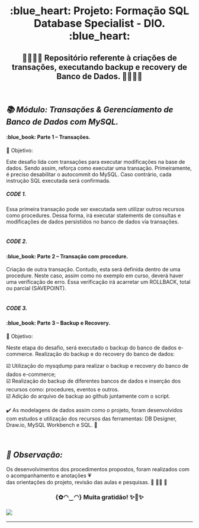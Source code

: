 <h1 align="center"> :blue_heart: Projeto: Formação SQL Database Specialist - DIO. :blue_heart:<br/>
 </h1>

<h2 align="center"> 💛👩‍💻🧡 Repositório referente à criações de transações, executando backup e recovery de Banco de Dados.  🧡👩‍💻💛 </h2><br/>


***<h2> 📚 Módulo: Transações & Gerenciamento de Banco de Dados com MySQL. </h2>***


<h4> :blue_book: Parte 1 – Transações. </h4>

:blue_heart: Objetivo: 

Este desafio lida com transações para executar modificações na base de dados. Sendo assim, reforça como executar uma transação. Primeiramente, é preciso desabilitar o autocommit do MySQL. Caso contrário, cada instrução SQL executada será confirmada. <br/>

<h5>CODE 1.</h4>

Essa primeira transação pode ser executada sem utilizar outros recursos como procedures. Dessa forma, irá executar statements de consultas e modificações de dados persistidos no banco de dados via transações.<br/> <br/>


<h5>CODE 2.</h4>

<h4> :blue_book: Parte 2 – Transação com procedure. </h4>

Criação de outra transação. Contudo, esta será definida dentro de uma procedure. Neste caso, assim como no exemplo em curso, deverá haver uma verificação de erro. Essa verificação irá acarretar um ROLLBACK, total ou parcial (SAVEPOINT). <br/> <br/>

<h5>CODE 3.</h4>
<h4> :blue_book: Parte 3 – Backup e Recovery. </h4>


:blue_heart: Objetivo: 

Neste etapa do desafio, será executado o backup do banco de dados e-commerce. Realização do backup e do recovery do banco de dados:<br/>

:ballot_box_with_check: Utilização do mysqdump para realizar o backup e recovery do banco de dados e-commerce; <br/>
:ballot_box_with_check: Realização do backup de diferentes bancos de dados e inserção dos recursos como: procedures, eventos e outros. <br/>
:ballot_box_with_check: Adição do arquivo de backup ao github juntamente com o script. <br/>

:heavy_check_mark: As modelagens de dados assim como o projeto, foram desenvolvidos com estudos e utilização dos recursos das ferramentas: DB Designer, Draw.io, MySQL Workbench e SQL. :blue_heart: 


<br/>***<h2> :pencil: Observação: </h2>***
Os desenvolvimentos dos procedimentos propostos, foram realizados com o acompanhamento e anotações 💗<br/>das orientações do projeto, revisão das aulas e pesquisas. 💛 👩‍💻 🧡
  
<h3 align="center"> {✿◠‿◠} Muita gratidão! ✨🤗✨<br/><h3>  

![](https://res.cloudinary.com/practicaldev/image/fetch/s--z3NBCifT--/c_imagga_scale,f_auto,fl_progressive,h_900,q_auto,w_1600/https://dev-to-uploads.s3.amazonaws.com/i/t8dy825w7cgnjde7brq3.jpg)

___





